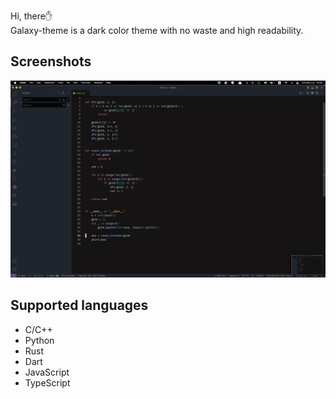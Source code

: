 Hi, there✋<br>
Galaxy-theme is a dark color theme with no waste and high readability.

## Screenshots

![python](https://raw.githubusercontent.com/kabero/galaxy-theme/main/img/python_example.png)

## Supported languages

- C/C++
- Python
- Rust
- Dart
- JavaScript
- TypeScript
